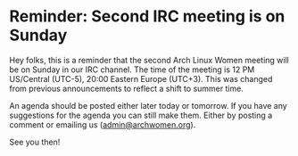 # Reminder: Second IRC meeting is on Sunday

Hey folks, this is a reminder that the second Arch Linux Women meeting
will be on Sunday in our IRC channel. The time of the meeting is 12 PM
US/Central (UTC-5), 20:00 Eastern Europe (UTC+3). This was changed from
previous announcements to reflect a shift to summer time.

An agenda should be posted either later today or tomorrow. If you have
any suggestions for the agenda you can still make them. Either by
posting a comment or emailing us ([admin@archwomen.org][mail]).

See you then!

  [mail]: admin@archwomen.org
